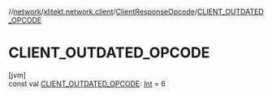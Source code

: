 //[network](../../../index.md)/[xlitekt.network.client](../index.md)/[ClientResponseOpcode](index.md)/[CLIENT_OUTDATED_OPCODE](-c-l-i-e-n-t_-o-u-t-d-a-t-e-d_-o-p-c-o-d-e.md)

# CLIENT_OUTDATED_OPCODE

[jvm]\
const val [CLIENT_OUTDATED_OPCODE](-c-l-i-e-n-t_-o-u-t-d-a-t-e-d_-o-p-c-o-d-e.md): [Int](https://kotlinlang.org/api/latest/jvm/stdlib/kotlin/-int/index.html) = 6
